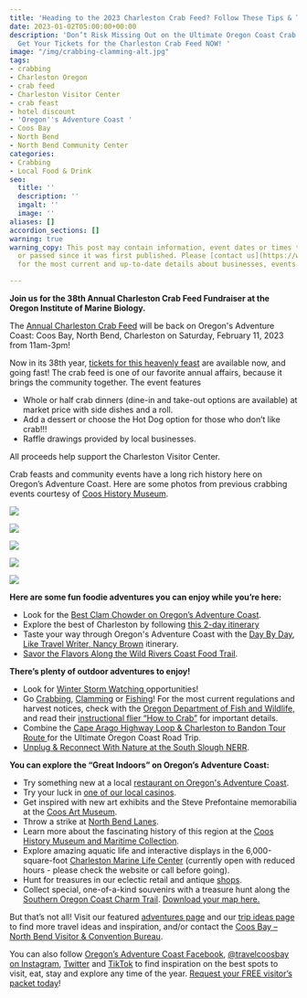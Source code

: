 ```yaml
---
title: 'Heading to the 2023 Charleston Crab Feed? Follow These Tips & Trip Ideas! '
date: 2023-01-02T05:00:00+00:00
description: 'Don’t Risk Missing Out on the Ultimate Oregon Coast Crab Experience!
  Get Your Tickets for the Charleston Crab Feed NOW! '
image: "/img/crabbing-clamming-alt.jpg"
tags:
- crabbing
- Charleston Oregon
- crab feed
- Charleston Visitor Center
- crab feast
- hotel discount
- 'Oregon''s Adventure Coast '
- Coos Bay
- North Bend
- North Bend Community Center
categories:
- Crabbing
- Local Food & Drink
seo:
  title: ''
  description: ''
  imgalt: ''
  image: ''
aliases: []
accordion_sections: []
warning: true
warning_copy: This post may contain information, event dates or times that have changed
  or passed since it was first published. Please [contact us](https://www.oregonsadventurecoast.com/contact)
  for the most current and up-to-date details about businesses, events and adventures.

---
```

**Join us for the 38th Annual Charleston Crab Feed Fundraiser at the Oregon Institute of Marine Biology.**

The [Annual Charleston Crab Feed](https://www.eventbrite.com/e/38th-annual-charleston-crab-feed-tickets-489128946847) will be back on Oregon's Adventure Coast: Coos Bay, North Bend, Charleston on Saturday, February 11, 2023 from 11am-3pm!

Now in its 38th year, [tickets for this heavenly feast](https://www.eventbrite.com/e/38th-annual-charleston-crab-feed-tickets-489128946847) are available now, and going fast! The crab feed is one of our favorite annual affairs, because it brings the community together. The event features

* Whole or half crab dinners (dine-in and take-out options are available) at market price with side dishes and a roll.
* Add a dessert or choose the Hot Dog option for those who don’t like crab!!!
* Raffle drawings provided by local businesses.

All proceeds help support the Charleston Visitor Center.

Crab feasts and community events have a long rich history here on Oregon’s Adventure Coast. Here are some photos from previous crabbing events courtesy of [Coos History Museum](https://cooshistory.org/).

![](/img/009-16-17728.jpg)

![](/img/009-16-17729.jpg)

![](/img/009-16-17721.jpg)

![](/img/009-16-17723.jpg)

![](/img/009-16-17725.jpg)

**Here are some fun foodie adventures you can enjoy while you’re here:**

* Look for the [Best Clam Chowder on Oregon’s Adventure Coast](https://www.oregonsadventurecoast.com/blog/who-has-the-best-clam-chowder-on-oregon-s-adventure-coast/).
* Explore the best of Charleston by following [this 2-day itinerary](https://www.oregonsadventurecoast.com/blog/a-two-day-getaway-in-charleston-oregon/)
* Taste your way through Oregon's Adventure Coast with the [Day By Day, Like Travel Writer, Nancy Brown](https://www.oregonsadventurecoast.com/tripideas/day-by-day-like-travel-writer-nancy-brown/) itinerary. 
* [Savor the Flavors Along the Wild Rivers Coast Food Trail](https://www.oregonsadventurecoast.com/blog/savor-the-flavors-along-the-wild-rivers-coast-food-trail/).

**There’s plenty of outdoor adventures to enjoy!** 

* Look for [Winter Storm Watching ](https://www.oregonsadventurecoast.com/storm-watching/)opportunities!
* Go [Crabbing](https://www.oregonsadventurecoast.com/crabbing-clamming/), [Clamming](https://www.oregonsadventurecoast.com/clamming/) or [Fishing](https://www.oregonsadventurecoast.com/fishing/)! For the most current regulations and harvest notices, check with the [Oregon Department of Fish and Wildlife,](https://myodfw.com/articles/how-crab) and read their [instructional flier “How to Crab”](https://www.dfw.state.or.us/resources/fishing/docs/CrabbingFlyer.pdf) for important details.
* Combine the [Cape Arago Highway Loop & Charleston to Bandon Tour Route ](https://www.oregonsadventurecoast.com/blog/featured-road-trip-cape-arago-highway-charleston-to-bandon-tour-route/)for the Ultimate Oregon Coast Road Trip.
* [Unplug & Reconnect With Nature at the South Slough NERR](https://www.oregonsadventurecoast.com/blog/unplug-reconnect-with-nature-at-the-south-slough-nerr/).

**You can explore the “Great Indoors” on Oregon’s Adventure Coast:**

* Try something new at a local [restaurant on Oregon's Adventure Coast](https://www.oregonsadventurecoast.com/dining/).
* Try your luck in [one of our local casinos](https://www.oregonsadventurecoast.com/gaming/).
* Get inspired with new art exhibits and the Steve Prefontaine memorabilia at the [Coos Art Museum](https://www.coosart.org/).
* Throw a strike at [North Bend Lanes](http://northbendlanes.com/).
* Learn more about the fascinating history of this region at the [Coos History Museum and Maritime Collection](http://www.cooshistory.org/).
* Explore amazing aquatic life and interactive displays in the 6,000-square-foot [Charleston Marine Life Center](https://cmlc.uoregon.edu/) (currently open with reduced hours - please check the website or call before going).
* Hunt for treasures in our eclectic retail and antique [shops](https://www.oregonsadventurecoast.com/shopping/).
* Collect special, one-of-a-kind souvenirs with a treasure hunt along the[ Southern Oregon Coast Charm Trail](https://www.oregonsadventurecoast.com/blog/have-a-charming-adventure-along-the-southern-oregon-coast-charm-trail/). [Download your map here.](https://www.oregonsadventurecoast.com/img/Charm-Trail-Map.pdf)

But that’s not all! Visit our featured [adventures page](https://www.oregonsadventurecoast.com/adventures) and our [trip ideas page](https://www.oregonsadventurecoast.com/tripideas) to find more travel ideas and inspiration, and/or contact the [Coos Bay – North Bend Visitor & Convention Bureau](https://www.oregonsadventurecoast.com/contact/).

You can also follow [Oregon’s Adventure Coast Facebook](https://www.facebook.com/OregonsAdventureCoast/), [@travelcoosbay on Instagram](https://www.instagram.com/travelcoosbay/), [Twitter](https://twitter.com/travelcoosbay?lang=en) and [TikTok](https://www.tiktok.com/@oregonsadventurecoast?lang=en) to find inspiration on the best spots to visit, eat, stay and explore any time of the year. [Request your FREE visitor’s packet today](https://www.oregonsadventurecoast.com/contact/#contactform)!